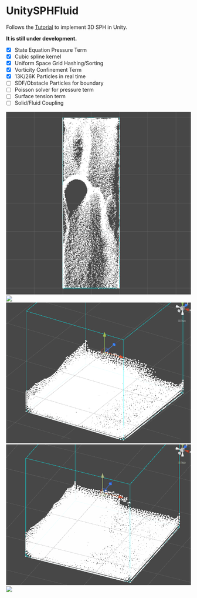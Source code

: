 # UnitySPHFluid

Follows the [Tutorial](https://interactivecomputergraphics.github.io/SPH-Tutorial/) to implement 3D SPH in Unity. 

**It is still under development.**

- [x] State Equation Pressure Term
- [x] Cubic spline kernel
- [x] Uniform Space Grid Hashing/Sorting
- [x] Vorticity Confinement Term
- [x]  13K/26K Particles in real time
- [ ] SDF/Obstacle Particles for boundary
- [ ] Poisson solver for pressure term
- [ ] Surface tension term
- [ ] Solid/Fluid Coupling

![](Gifs/sph1.gif)
![](Gifs/sph2.gif)
![](Gifs/sph3.gif)
![](Gifs/sph4.gif)
![](Gifs/sph5.gif)

